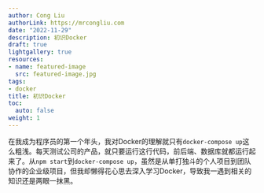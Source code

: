 ```yaml
---
author: Cong Liu
authorLink: https://mrcongliu.com
date: "2022-11-29"
description: 初识Docker
draft: true
lightgallery: true
resources:
- name: featured-image
  src: featured-image.jpg
tags:
- docker
title: 初识Docker
toc:
  auto: false
weight: 1
---
```


在我成为程序员的第一个年头，我对Docker的理解就只有`docker-compose up`这么粗浅。每天测试公司的产品，就只要运行这行代码，前后端、数据库就都运行起来了。从`npm start`到`docker-compose up`，虽然是从单打独斗的个人项目到团队协作的企业级项目，但我却懒得花心思去深入学习Docker，导致我一遇到相关的知识还是两眼一抹黑。